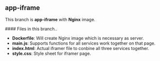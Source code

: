 ## app-iframe
This branch is **app-iframe** with **Nginx** image.

#### Files in this branch.. 
  - **Dockerfile**: Will create Nginx image which is necessary as server.
  - **main.js**: Supports functions for all services work together on that page. 
  - **index.html**: Actual iframer file to conbine all three services together.
  - **style.css**: Style sheet for iframer page. 